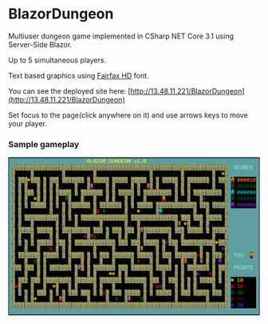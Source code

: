 # BlazorDungeon
Multiuser dungeon game implemented in CSharp NET Core 3.1 using Server-Side Blazor.

Up to 5 simultaneous players.

Text based graphics using [Fairfax HD](http://www.kreativekorp.com/software/fonts/fairfaxhd.shtml) font.

You can see the deployed site here: [http://13.48.11.221/BlazorDungeon](http://13.48.11.221/BlazorDungeon)

Set focus to the page(click anywhere on it) and use arrows keys to move your player.

### Sample gameplay ###
![Gameplay](./Resources/gameplay.gif)
